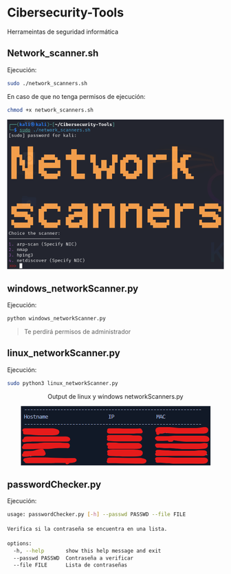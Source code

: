 # Cibersecurity-Tools
Herrameintas de seguridad informática

## Network_scanner.sh
Ejecución:
```bash
sudo ./network_scanners.sh
```
En caso de que no tenga permisos de ejecución:
```bash
chmod +x network_scanners.sh
```

<p align=center>
    <img src="./images/image_network_scanners.sh.png"/>
</p>


## windows_networkScanner.py
Ejecución:
```bash
python windows_networkScanner.py
```
> Te perdirá permisos de administrador


## linux_networkScanner.py
Ejecución:
```bash
sudo python3 linux_networkScanner.py
```

<p align=center>Output de linux y windows networkScanners.py</p>
<p align=center>
    <img src="./images/output_networkScanners.py.png"/>
</p>

## passwordChecker.py
Ejecución:
```bash
usage: passwordChecker.py [-h] --passwd PASSWD --file FILE

Verifica si la contraseña se encuentra en una lista.

options:
  -h, --help       show this help message and exit
  --passwd PASSWD  Contraseña a verificar
  --file FILE      Lista de contraseñas
```